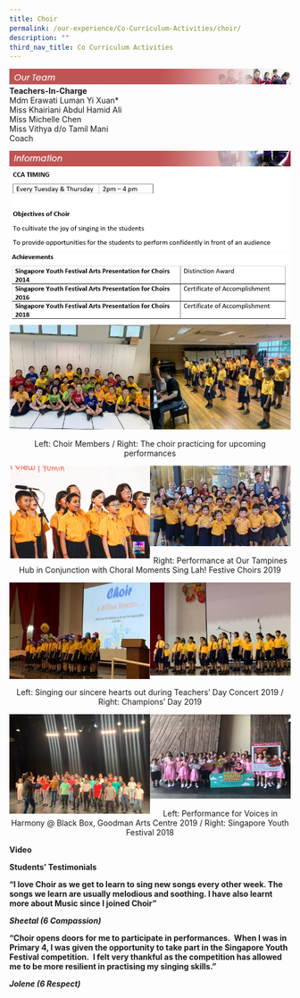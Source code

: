 ```yaml
---
title: Choir
permalink: /our-experience/Co-Curriculum-Activities/choir/
description: ""
third_nav_title: Co Curriculum Activities
---
```

![](/images/ourteam_choir.png)
**Teachers-In-Charge**  
Mdm Erawati Luman Yi Xuan\*  
Miss Khairiani Abdul Hamid Ali  
Miss Michelle Chen  
Miss Vithya d/o Tamil Mani  
Coach

![](/images/information_choir.png)
![](/images/School%20Choir%202020a.jpeg)
![](/images/School%20Choir%202020b.jpeg)
<img src="/images/School%20Choir%202020c.jpeg" 
     style="width:50%;float:left">
		 <img src="/images/School%20Choir%202020d.jpeg" 
     style="width:50%">
		 
<center> Left: Choir Members / Right: The choir practicing for upcoming performances </center>


<img src="/images/School%20Choir%202020e.jpeg" 
     style="width:50%;float:left">
		 <img src="/images/School%20Choir%202020f.jpeg" 
     style="width:50%">
		 
<center> Right: Performance at Our Tampines Hub in Conjunction with Choral Moments Sing Lah! Festive Choirs 2019 </center>

<img src="/images/School%20Choir%202020g.jpeg" 
     style="width:50%;float:left">
		 <img src="/images/School%20Choir%202020h.jpeg" 
     style="width:50%">
		 
<center> Left: Singing our sincere hearts out during Teachers’ Day Concert 2019 / Right: Champions’ Day 2019 </center>

<img src="/images/School%20Choir%202020i.jpeg" 
     style="width:50%;float:left">
		 <img src="/images/School%20Choir%202020j.jpeg" 
     style="width:50%">
		 
<center> Left: Performance for Voices in Harmony @ Black Box, Goodman Arts Centre 2019 / Right: Singapore Youth Festival 2018 </center>

**Video**

**Students’ Testimonials**

**“I love Choir as we get to learn to sing new songs every other week. The songs we learn are usually melodious and soothing. I have also learnt more about Music since I joined Choir”**

**_Sheetal (6 Compassion)_**

**“Choir opens doors for me to participate in performances.  When I was in Primary 4, I was given the opportunity to take part in the Singapore Youth Festival competition.  I felt very thankful as the competition has allowed me to be more resilient in practising my singing skills.”**

**_Jolene (6 Respect)_**